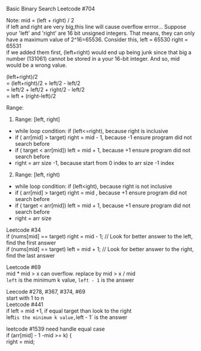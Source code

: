 ​Basic Binary Search
Leetcode #704

Note:
mid = (left + right) / 2 <br>
if left and right are very big,this line will cause overflow errror...
Suppose your 'left' and 'right' are 16 bit unsigned integers. That means, they can only have a maximum value of 2^16=65536. Consider this, left = 65530 right = 65531 <br>
if we added them first, (left+right) would end up being junk since that big a number (131061) cannot be stored in a your 16-bit integer. And so, mid would be a wrong value.

(left+right)/2 <br>
= (left+right)/2 + left/2  - left/2 <br>
= left/2 + left/2 + right/2 - left/2<br>
= left + (right-left)/2

Range:<br>
1. Range: [left, right]
- while loop condition: if (left<=right), because right is inclusive 
- if ( arr[mid] > target) right = mid - 1, because -1 ensure program did not search before
- if ( target < arr[mid]) left = mid + 1, because +1 ensure program did not search before
- right = arr size -1, because start from 0 index to arr size -1 index

2. Range: [left, right)
- while loop condition: if (left<ight), because right is not inclusive 
- if ( arr[mid] > target) right = mid , because +1 ensure program did not search before
- if ( target < arr[mid]) left = mid + 1, because +1 ensure program did not search before
- right = arr size

Leetcode #34 <br>
if (nums[mid] == target) right = mid - 1;		// Look for better answer to the left, find the first answer <br>
if (nums[mid] == target) left = mid + 1;		// Look for better answer to the right, find the last answer <br>

Leetcode #69 <br>
mid * mid > x can overflow. replace by mid > x / mid<br>
`left` is the minimum k value, `left - 1` is the answer

Leecode #278, #367, #374, #69<br>
start with 1 to n <br>
Leetcode #441 <br>
if left = mid +1, if equal target than look to the right <br>
left` is the minimum k value, `left - 1` is the answer

leetcode #1539
need handle equal case <br>
if (arr[mid] - 1 -mid >= k) {<br>
                right = mid;
